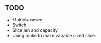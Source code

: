 
## TODO

* Multiple return
* Switch
* Slice len and capacity
* Using make to make variable sized slice.
